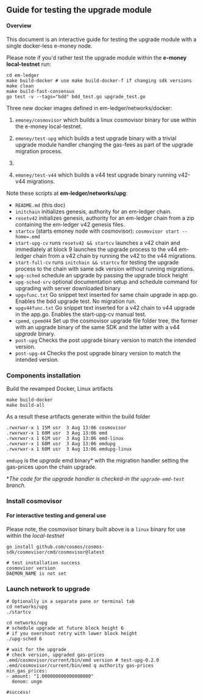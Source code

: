 ## Guide for testing the upgrade module
#### Overview
This document is an interactive guide for testing the upgrade module with a single docker-less e-money node.

Please note if you'd rather test the upgrade module within the **e-money local-testnet** run:

```shell
cd em-ledger
make build-docker # use make build-docker-f if changing sdk versions
make clean
make build-fast-consensus
go test -v --tags="bdd" bdd_test.go upgrade_test.go
```

Three new docker images defined in em-ledger/networks/docker:

1. `emoney/cosmovisor` which builds a linux cosmovisor binary for use within the e-money local-testnet.

2. `emoney/test-upg` which builds a test upgrade binary with a trivial upgrade module handler changing the gas-fees as part of the upgrade migration process.
3.
4. `emoney/test-v44` which builds a v44 test upgrade binary running v42-v44 migrations.

Note these scripts at **em-ledger/networks/upg**:
* `README.md` (this doc)
* `initchain` initializes genesis, authority for an em-ledger chain.
* `resetv42` initializes genesis, authority for an em-ledger chain from a zip containing the em-ledger v42 genesis files.
* `startcv` (starts emoney node with cosmovisor): `cosmovisor start --home=.emd`
* `start-upg-cv` runs `resetv42 && startcv` launches a v42 chain and immediately at block 9 launches the upgrade process to the v44 em-ledger chain from a v42 chain by running the v42 to the v44 migrations.
* `start-full-cv` runs `initchain && startcv` for testing the upgrade process to the chain with same sdk version without running migrations.
* `upg-sched` schedule an upgrade by passing the upgrade block height
* `upg-sched-srv` optional documentation setup and schedule command for upgrading with server downloaded binary
* `upgvfunc.txt` Go snippet text inserted for same chain upgrade in app.go. Enables the bdd upgrade test. No migration run.
* `upgv44func.txt` Go snippet text inserted for a v42 chain to v44 upgrade in the app.go. Enables the start-upg-cv manual test.
* `cpemd`, `cpemd44` Set up the cosmovisor upgrade file folder tree, the former with an upgrade binary of the same SDK and the latter with a v44 *upgrade* binary.
* `post-upg` Checks the post upgrade binary version to match the intended version.
* `post-upg-44` Checks the post upgrade binary version to match the intended version.

### Components installation
Build the revamped Docker, Linux artifacts
```shell
make build-docker
make build-all
```
As a result these artifacts generate within the build folder
```shell
.rwxrwxr-x 1 15M usr  3 Aug 13:06 cosmovisor
.rwxrwxr-x 1 60M usr  3 Aug 13:06 emd
.rwxrwxr-x 1 61M usr  3 Aug 13:06 emd-linux
.rwxrwxr-x 1 60M usr  3 Aug 13:06 emdupg
.rwxrwxr-x 1 60M usr  3 Aug 13:06 emdupg-linux
```
`emdupg` is the *upgrade* emd binary* with the migration handler setting the gas-prices upon the chain upgrade.

**The code for the upgrade handler is checked-in the *`upgrade-emd-test`* branch.*
### Install cosmovisor

#### For interactive testing and general use
Please note, the cosmovisor binary built above is a `linux` binary for use within the *local-testnet*
```shell
go install github.com/cosmos/cosmos-sdk/cosmovisor/cmd/cosmovisor@latest

# test installation success
cosmovisor version
DAEMON_NAME is not set
```

### Launch network to upgrade
```shell
# Optionally in a separate pane or terminal tab
cd networks/upg
./startcv

cd networks/upg
# schedule upgrade at future block height 6
# if you overshoot retry with lower block height
./upg-sched 6

# wait for the upgrade
# check version, upgraded gas-prices
.emd/cosmovisor/current/bin/emd version # test-upg-0.2.0
.emd/cosmovisor/current/bin/emd q authority gas-prices
min_gas_prices:
- amount: "1.000000000000000000"
  denom: ungm

#success!
```
